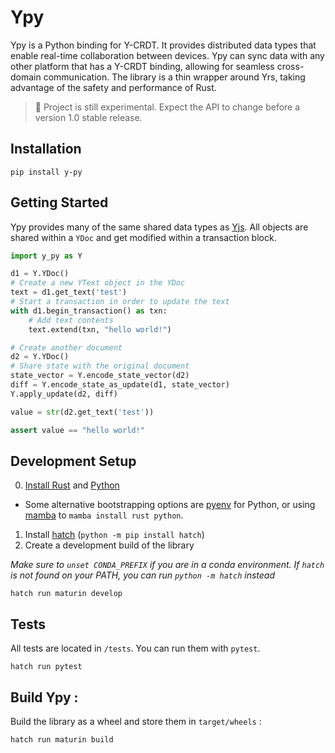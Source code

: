 # Ypy

Ypy is a Python binding for Y-CRDT. It provides distributed data types that enable real-time collaboration between devices. Ypy can sync data with any other platform that has a Y-CRDT binding, allowing for seamless cross-domain communication. The library is a thin wrapper around Yrs, taking advantage of the safety and performance of Rust.

> 🧪 Project is still experimental. Expect the API to change before a version 1.0 stable release.

## Installation

```
pip install y-py
```

## Getting Started

Ypy provides many of the same shared data types as [Yjs](https://docs.yjs.dev/). All objects are shared within a `YDoc` and get modified within a transaction block.

```python
import y_py as Y

d1 = Y.YDoc()
# Create a new YText object in the YDoc
text = d1.get_text('test')
# Start a transaction in order to update the text
with d1.begin_transaction() as txn:
    # Add text contents
    text.extend(txn, "hello world!")

# Create another document
d2 = Y.YDoc()
# Share state with the original document
state_vector = Y.encode_state_vector(d2)
diff = Y.encode_state_as_update(d1, state_vector)
Y.apply_update(d2, diff)

value = str(d2.get_text('test'))

assert value == "hello world!"
```

## Development Setup

0. [Install Rust](https://www.rust-lang.org/tools/install) and [Python](https://www.python.org/downloads/) 
  - Some alternative bootstrapping options are [pyenv](https://github.com/pyenv/pyenv) for Python, or using [mamba](https://github.com/conda-forge/miniforge) to `mamba install rust python`.
1. Install [hatch](https://hatch.pypa.io/latest/install/) (`python -m pip install hatch`)
2. Create a development build of the library

*Make sure to `unset CONDA_PREFIX` if you are in a conda environment. If `hatch` is not found on your PATH, you can run `python -m hatch` instead*
```
hatch run maturin develop
```

## Tests

All tests are located in `/tests`. You can run them with `pytest`.

```
hatch run pytest
```

## Build Ypy :

Build the library as a wheel and store them in `target/wheels` :

```
hatch run maturin build
```
